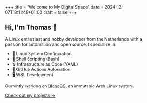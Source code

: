 +++
title = "Welcome to My Digital Space"
date = 2024-12-07T18:11:49+01:00
draft = false
+++

## Hi, I'm Thomas 👋

A Linux enthusiast and hobby developer from the Netherlands with a passion for automation and open source. I specialize in:

- 🐧 Linux System Configuration
- 🔧 Shell Scripting (Bash)
- ⚙️ Infrastructure as Code (YAML)
- 🤖 GitHub Actions Automation
- 🖥️ WSL Development

Currently working on [BlendOS](https://www.blendos.co), an immutable Arch Linux system.

[Check out my projects →](/projects)